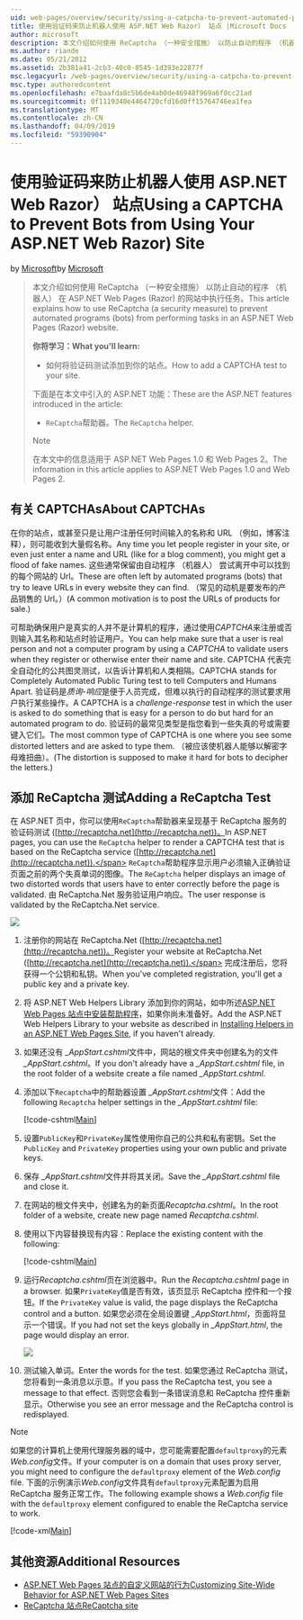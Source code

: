 ```yaml
---
uid: web-pages/overview/security/using-a-catpcha-to-prevent-automated-programs-bots-from-using-your-aspnet-web-site
title: 使用验证码来防止机器人使用 ASP.NET Web Razor） 站点 |Microsoft Docs
author: microsoft
description: 本文介绍如何使用 ReCaptcha （一种安全措施） 以防止自动的程序 （机器人） 执行的任务在 ASP.NET Web Pages (Razor) 我们...
ms.author: riande
ms.date: 05/21/2012
ms.assetid: 2b381a41-2cb3-40c0-8545-1d393e22877f
msc.legacyurl: /web-pages/overview/security/using-a-catpcha-to-prevent-automated-programs-bots-from-using-your-aspnet-web-site
msc.type: authoredcontent
ms.openlocfilehash: e7baafda8c5b6de4ab0de46948f969a6f0cc21ad
ms.sourcegitcommit: 0f1119340e4464720cfd16d0ff15764746ea1fea
ms.translationtype: MT
ms.contentlocale: zh-CN
ms.lasthandoff: 04/09/2019
ms.locfileid: "59390904"
---
```

# <a name="using-a-captcha-to-prevent-bots-from-using-your-aspnet-web-razor-site"></a><span data-ttu-id="d4a11-103">使用验证码来防止机器人使用 ASP.NET Web Razor） 站点</span><span class="sxs-lookup"><span data-stu-id="d4a11-103">Using a CAPTCHA to Prevent Bots from Using Your ASP.NET Web Razor) Site</span></span>

<span data-ttu-id="d4a11-104">by [Microsoft](https://github.com/microsoft)</span><span class="sxs-lookup"><span data-stu-id="d4a11-104">by [Microsoft](https://github.com/microsoft)</span></span>

> <span data-ttu-id="d4a11-105">本文介绍如何使用 ReCaptcha （一种安全措施） 以防止自动的程序 （机器人） 在 ASP.NET Web Pages (Razor) 的网站中执行任务。</span><span class="sxs-lookup"><span data-stu-id="d4a11-105">This article explains how to use ReCaptcha (a security measure) to prevent automated programs (bots) from performing tasks in an ASP.NET Web Pages (Razor) website.</span></span>
> 
> **<span data-ttu-id="d4a11-106">你将学习：</span><span class="sxs-lookup"><span data-stu-id="d4a11-106">What you'll learn:</span></span>** 
> 
> - <span data-ttu-id="d4a11-107">如何将验证码测试添加到你的站点。</span><span class="sxs-lookup"><span data-stu-id="d4a11-107">How to add a CAPTCHA test to your site.</span></span>
> 
> <span data-ttu-id="d4a11-108">下面是在本文中引入的 ASP.NET 功能：</span><span class="sxs-lookup"><span data-stu-id="d4a11-108">These are the ASP.NET features introduced in the article:</span></span>
> 
> - <span data-ttu-id="d4a11-109">`ReCaptcha`帮助器。</span><span class="sxs-lookup"><span data-stu-id="d4a11-109">The `ReCaptcha` helper.</span></span>
> 
> > [!NOTE]
> > <span data-ttu-id="d4a11-110">在本文中的信息适用于 ASP.NET Web Pages 1.0 和 Web Pages 2。</span><span class="sxs-lookup"><span data-stu-id="d4a11-110">The information in this article applies to ASP.NET Web Pages 1.0 and Web Pages 2.</span></span>


## <a name="about-captchas"></a><span data-ttu-id="d4a11-111">有关 CAPTCHAs</span><span class="sxs-lookup"><span data-stu-id="d4a11-111">About CAPTCHAs</span></span>

<span data-ttu-id="d4a11-112">在你的站点，或甚至只是让用户注册任何时间输入的名称和 URL （例如，博客注释），则可能收到大量假名称。</span><span class="sxs-lookup"><span data-stu-id="d4a11-112">Any time you let people register in your site, or even just enter a name and URL (like for a blog comment), you might get a flood of fake names.</span></span> <span data-ttu-id="d4a11-113">这些通常保留由自动程序 （机器人） 尝试离开中可以找到的每个网站的 Url。</span><span class="sxs-lookup"><span data-stu-id="d4a11-113">These are often left by automated programs (bots) that try to leave URLs in every website they can find.</span></span> <span data-ttu-id="d4a11-114">（常见的动机是要发布的产品销售的 Url。）</span><span class="sxs-lookup"><span data-stu-id="d4a11-114">(A common motivation is to post the URLs of products for sale.)</span></span>

<span data-ttu-id="d4a11-115">可帮助确保用户是真实的人并不是计算机的程序，通过使用*CAPTCHA*来注册或否则输入其名称和站点时验证用户。</span><span class="sxs-lookup"><span data-stu-id="d4a11-115">You can help make sure that a user is real person and not a computer program by using a *CAPTCHA* to validate users when they register or otherwise enter their name and site.</span></span> <span data-ttu-id="d4a11-116">CAPTCHA 代表完全自动化的公共图灵测试，以告诉计算机和人类相隔。</span><span class="sxs-lookup"><span data-stu-id="d4a11-116">CAPTCHA stands for Completely Automated Public Turing test to tell Computers and Humans Apart.</span></span> <span data-ttu-id="d4a11-117">验证码是*质询-响应*是便于人员完成，但难以执行的自动程序的测试要求用户执行某些操作。</span><span class="sxs-lookup"><span data-stu-id="d4a11-117">A CAPTCHA is a *challenge-response* test in which the user is asked to do something that is easy for a person to do but hard for an automated program to do.</span></span> <span data-ttu-id="d4a11-118">验证码的最常见类型是指您看到一些失真的号或需要键入它们。</span><span class="sxs-lookup"><span data-stu-id="d4a11-118">The most common type of CAPTCHA is one where you see some distorted letters and are asked to type them.</span></span> <span data-ttu-id="d4a11-119">（被应该使机器人能够以解密字母难扭曲）。</span><span class="sxs-lookup"><span data-stu-id="d4a11-119">(The distortion is supposed to make it hard for bots to decipher the letters.)</span></span>

## <a name="adding-a-recaptcha-test"></a><span data-ttu-id="d4a11-120">添加 ReCaptcha 测试</span><span class="sxs-lookup"><span data-stu-id="d4a11-120">Adding a ReCaptcha Test</span></span>

<span data-ttu-id="d4a11-121">在 ASP.NET 页中，你可以使用`ReCaptcha`帮助器来呈现基于 ReCaptcha 服务的验证码测试 ([http://recaptcha.net](http://recaptcha.net))。</span><span class="sxs-lookup"><span data-stu-id="d4a11-121">In ASP.NET pages, you can use the `ReCaptcha` helper to render a CAPTCHA test that is based on the ReCaptcha service ([http://recaptcha.net](http://recaptcha.net)).</span></span> <span data-ttu-id="d4a11-122">`ReCaptcha`帮助程序显示用户必须输入正确验证页面之前的两个失真单词的图像。</span><span class="sxs-lookup"><span data-stu-id="d4a11-122">The `ReCaptcha` helper displays an image of two distorted words that users have to enter correctly before the page is validated.</span></span> <span data-ttu-id="d4a11-123">由 ReCaptcha.Net 服务验证用户响应。</span><span class="sxs-lookup"><span data-stu-id="d4a11-123">The user response is validated by the ReCaptcha.Net service.</span></span>

![](using-a-catpcha-to-prevent-automated-programs-bots-from-using-your-aspnet-web-site/_static/image1.jpg)

1. <span data-ttu-id="d4a11-124">注册你的网站在 ReCaptcha.Net ([http://recaptcha.net](http://recaptcha.net))。</span><span class="sxs-lookup"><span data-stu-id="d4a11-124">Register your website at ReCaptcha.Net ([http://recaptcha.net](http://recaptcha.net)).</span></span> <span data-ttu-id="d4a11-125">完成注册后，您将获得一个公钥和私钥。</span><span class="sxs-lookup"><span data-stu-id="d4a11-125">When you've completed registration, you'll get a public key and a private key.</span></span>
2. <span data-ttu-id="d4a11-126">将 ASP.NET Web Helpers Library 添加到你的网站，如中所述[ASP.NET Web Pages 站点中安装帮助程序](https://go.microsoft.com/fwlink/?LinkId=252372)，如果你尚未准备好。</span><span class="sxs-lookup"><span data-stu-id="d4a11-126">Add the ASP.NET Web Helpers Library to your website as described in [Installing Helpers in an ASP.NET Web Pages Site](https://go.microsoft.com/fwlink/?LinkId=252372), if you haven't already.</span></span>
3. <span data-ttu-id="d4a11-127">如果还没有 *\_AppStart.cshtml*文件中，网站的根文件夹中创建名为的文件 *\_AppStart.cshtml*。</span><span class="sxs-lookup"><span data-stu-id="d4a11-127">If you don't already have a *\_AppStart.cshtml* file, in the root folder of a website create a file named *\_AppStart.cshtml*.</span></span>
4. <span data-ttu-id="d4a11-128">添加以下`Recaptcha`中的帮助器设置 *\_AppStart.cshtml*文件：</span><span class="sxs-lookup"><span data-stu-id="d4a11-128">Add the following `Recaptcha` helper settings in the *\_AppStart.cshtml* file:</span></span> 

    [!code-cshtml[Main](using-a-catpcha-to-prevent-automated-programs-bots-from-using-your-aspnet-web-site/samples/sample1.cshtml?highlight=6-7)]
5. <span data-ttu-id="d4a11-129">设置`PublicKey`和`PrivateKey`属性使用你自己的公共和私有密钥。</span><span class="sxs-lookup"><span data-stu-id="d4a11-129">Set the `PublicKey` and `PrivateKey` properties using your own public and private keys.</span></span>
6. <span data-ttu-id="d4a11-130">保存 *\_AppStart.cshtml*文件并将其关闭。</span><span class="sxs-lookup"><span data-stu-id="d4a11-130">Save the *\_AppStart.cshtml* file and close it.</span></span>
7. <span data-ttu-id="d4a11-131">在网站的根文件夹中，创建名为的新页面*Recaptcha.cshtml*。</span><span class="sxs-lookup"><span data-stu-id="d4a11-131">In the root folder of a website, create new page named *Recaptcha.cshtml*.</span></span>
8. <span data-ttu-id="d4a11-132">使用以下内容替换现有内容：</span><span class="sxs-lookup"><span data-stu-id="d4a11-132">Replace the existing content with the following:</span></span> 

    [!code-cshtml[Main](using-a-catpcha-to-prevent-automated-programs-bots-from-using-your-aspnet-web-site/samples/sample2.cshtml)]
9. <span data-ttu-id="d4a11-133">运行*Recaptcha.cshtml*页在浏览器中。</span><span class="sxs-lookup"><span data-stu-id="d4a11-133">Run the *Recaptcha.cshtml* page in a browser.</span></span> <span data-ttu-id="d4a11-134">如果`PrivateKey`值是否有效，该页显示 ReCaptcha 控件和一个按钮。</span><span class="sxs-lookup"><span data-stu-id="d4a11-134">If the `PrivateKey` value is valid, the page displays the ReCaptcha control and a button.</span></span> <span data-ttu-id="d4a11-135">如果您必须在全局设置键 *\_AppStart.html*，页面将显示一个错误。</span><span class="sxs-lookup"><span data-stu-id="d4a11-135">If you had not set the keys globally in *\_AppStart.html*, the page would display an error.</span></span> 

    ![](using-a-catpcha-to-prevent-automated-programs-bots-from-using-your-aspnet-web-site/_static/image1.png)
10. <span data-ttu-id="d4a11-136">测试输入单词。</span><span class="sxs-lookup"><span data-stu-id="d4a11-136">Enter the words for the test.</span></span> <span data-ttu-id="d4a11-137">如果您通过 ReCaptcha 测试，您将看到一条消息以示意。</span><span class="sxs-lookup"><span data-stu-id="d4a11-137">If you pass the ReCaptcha test, you see a message to that effect.</span></span> <span data-ttu-id="d4a11-138">否则您会看到一条错误消息和 ReCaptcha 控件重新显示。</span><span class="sxs-lookup"><span data-stu-id="d4a11-138">Otherwise you see an error message and the ReCaptcha control is redisplayed.</span></span>

> [!NOTE]
> <span data-ttu-id="d4a11-139">如果您的计算机上使用代理服务器的域中，您可能需要配置`defaultproxy`的元素*Web.config*文件。</span><span class="sxs-lookup"><span data-stu-id="d4a11-139">If your computer is on a domain that uses proxy server, you might need to configure the `defaultproxy` element of the *Web.config* file.</span></span> <span data-ttu-id="d4a11-140">下面的示例演示*Web.config*文件具有`defaultproxy`元素配置为启用 ReCaptcha 服务正常工作。</span><span class="sxs-lookup"><span data-stu-id="d4a11-140">The following example shows a *Web.config* file with the `defaultproxy` element configured to enable the ReCaptcha service to work.</span></span>
> 
> [!code-xml[Main](using-a-catpcha-to-prevent-automated-programs-bots-from-using-your-aspnet-web-site/samples/sample3.xml)]


<a id="Additional_Resources"></a>
## <a name="additional-resources"></a><span data-ttu-id="d4a11-141">其他资源</span><span class="sxs-lookup"><span data-stu-id="d4a11-141">Additional Resources</span></span>


- [<span data-ttu-id="d4a11-142">ASP.NET Web Pages 站点的自定义网站的行为</span><span class="sxs-lookup"><span data-stu-id="d4a11-142">Customizing Site-Wide Behavior for ASP.NET Web Pages Sites</span></span>](https://go.microsoft.com/fwlink/?LinkId=202906)
- [<span data-ttu-id="d4a11-143">ReCaptcha 站点</span><span class="sxs-lookup"><span data-stu-id="d4a11-143">ReCaptcha site</span></span>](https://www.google.com/recaptcha)
